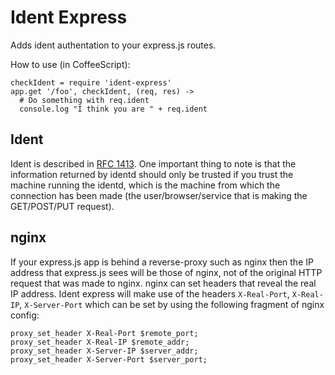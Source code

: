 # Ident Express

Adds ident authentation to your express.js routes.

How to use (in CoffeeScript):

    checkIdent = require 'ident-express'
    app.get '/foo', checkIdent, (req, res) ->
      # Do something with req.ident
      console.log "I think you are " + req.ident

## Ident

Ident is described in [RFC 1413](http://www.ietf.org/rfc/rfc1413.txt).
One important thing to note is that the information returned by
identd should only be trusted if you trust the machine running
the identd, which is the machine from which the connection has
been made (the user/browser/service that is making the
GET/POST/PUT request).

## nginx

If your express.js app is behind a reverse-proxy such as nginx
then the IP address that express.js sees will be those of nginx,
not of the original HTTP request that was made to nginx.  nginx
can set headers that reveal the real IP address.  Ident express
will make use of the headers `X-Real-Port`, `X-Real-IP`, `X-Server-Port`
which can be set by using the following fragment of nginx config:

    proxy_set_header X-Real-Port $remote_port;
    proxy_set_header X-Real-IP $remote_addr;
    proxy_set_header X-Server-IP $server_addr;
    proxy_set_header X-Server-Port $server_port;

